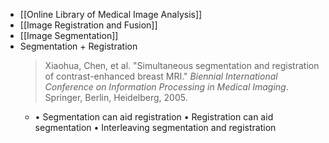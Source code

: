 - [[Online Library of Medical Image Analysis]]
- [[Image Registration and Fusion]]
- [[Image Segmentation]]
- Segmentation + Registration
  > Xiaohua, Chen, et al. "Simultaneous segmentation and registration of contrast-enhanced breast MRI." _Biennial International Conference on Information Processing in Medical Imaging_. Springer, Berlin, Heidelberg, 2005.
	- • Segmentation can aid registration
	  • Registration can aid segmentation
	  • Interleaving segmentation and registration